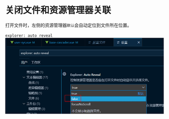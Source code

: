# 关闭文件和资源管理器关联

打开文件时，左侧的资源管理器`默认`会自动定位到文件所在位置。

`explorer: auto reveal`
![](./images/15-关闭文件和资源管理器关联_1740823773207.png)

